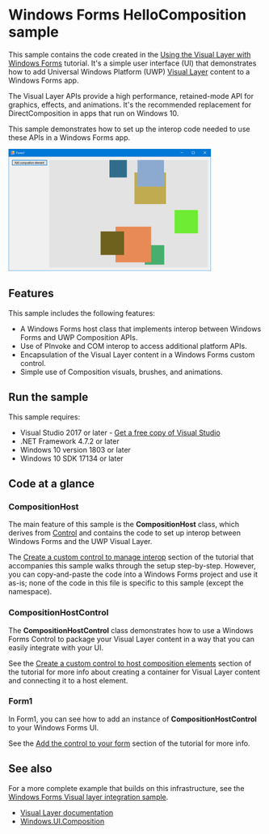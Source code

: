 # Windows Forms HelloComposition sample

This sample contains the code created in the [Using the Visual Layer with Windows Forms](https://docs.microsoft.com/windows/uwp/composition/using-the-visual-layer-with-windows-forms) tutorial. It's a simple user interface (UI) that demonstrates how to add Universal Windows Platform (UWP) [Visual Layer](https://docs.microsoft.com/windows/uwp/composition/visual-layer) content to a Windows Forms app.

The Visual Layer APIs provide a high performance, retained-mode API for graphics, effects, and animations. It's the recommended  replacement for DirectComposition in apps that run on Windows 10.

This sample demonstrates how to set up the interop code needed to use these APIs in a Windows Forms app.

![App user interface](app-ui-wf.png)

## Features

This sample includes the following features:

- A Windows Forms host class that implements interop between Windows Forms and UWP Composition APIs.
- Use of PInvoke and COM interop to access additional platform APIs.
- Encapsulation of the Visual Layer content in a Windows Forms custom control.
- Simple use of Composition visuals, brushes, and animations.

## Run the sample

This sample requires:

- Visual Studio 2017 or later - [Get a free copy of Visual Studio](http://go.microsoft.com/fwlink/?LinkID=280676)
- .NET Framework 4.7.2 or later
- Windows 10 version 1803 or later
- Windows 10 SDK 17134 or later

## Code at a glance

### CompositionHost

The main feature of this sample is the **CompositionHost** class, which derives from [Control](https://docs.microsoft.com/dotnet/api/system.windows.forms.control) and contains the code to set up interop between Windows Forms and the UWP Visual Layer.

The [Create a custom control to manage interop](https://docs.microsoft.com/windows/uwp/composition/using-the-visual-layer-with-windows-forms#create-a-custom-control-to-manage-interop) section of the tutorial that accompanies this sample walks through the setup step-by-step. However, you can copy-and-paste the code into a Windows Forms project and use it as-is; none of the code in this file is specific to this sample (except the namespace).

### CompositionHostControl

The **CompositionHostControl** class demonstrates how to use a Windows Forms Control to package your Visual Layer content in a way that you can easily integrate with your UI.

See the [Create a custom control to host composition elements](https://docs.microsoft.com/windows/uwp/composition/using-the-visual-layer-with-windows-forms#create-a-custom-control-to-host-composition-elements) section of the tutorial for more info about creating a container for Visual Layer content and connecting it to a host element.

### Form1

In Form1, you can see how to add an instance of **CompositionHostControl** to your Windows Forms UI.

See the [Add the control to your form](https://docs.microsoft.com/windows/uwp/composition/using-the-visual-layer-with-windows-forms#add-the-control-to-your-form) section of the tutorial for more info.

## See also

For a more complete example that builds on this infrastructure, see the [Windows Forms Visual layer integration sample](https://github.com/Microsoft/Windows.UI.Composition-Win32-Samples/tree/master/dotnet/WinForms/VisualLayerIntegration).

- [Visual Layer documentation](https://docs.microsoft.com/windows/uwp/composition/visual-layer)
- [Windows.UI.Composition](https://docs.microsoft.com/uwp/api/windows.ui.composition)